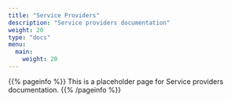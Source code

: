 ```yaml
---
title: "Service Providers"
description: "Service providers documentation"
weight: 20
type: "docs"
menu:
  main:
    weight: 20
---
```


{{% pageinfo %}}
This is a placeholder page for Service providers documentation.
{{% /pageinfo %}}

